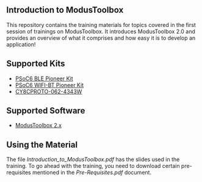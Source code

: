 ## Introduction to ModusToolbox

This repository contains the training materials for topics covered in the first session of trainings on ModusToolbox. It introduces ModusToolbox 2.0 and provides an overview of what it comprises and how easy it is to develop an application!

## Supported Kits
*	[PSoC6 BLE Pioneer Kit](https://www.cypress.com/documentation/development-kitsboards/psoc-6-ble-pioneer-kit-cy8ckit-062-ble)
*	[PSoC6 WIFI-BT Pioneer Kit](https://www.cypress.com/documentation/development-kitsboards/psoc-6-wifi-bt-pioneer-kit-cy8ckit-062-wifi-bt)
*	[CY8CPROTO-062-4343W](https://www.cypress.com/documentation/development-kitsboards/psoc-6-wi-fi-bt-prototyping-kit-cy8cproto-062-4343w)


## Supported Software
* [ModusToolbox 2.x](https://www.cypress.com/products/modustoolbox-software-environment)


## Using the Material
The file _Introduction_to_ModusToolbox.pdf_ has the slides used in the training. To go ahead with the training, you need to download certain pre-requisites mentioned in the _Pre-Requisites.pdf_ document.






